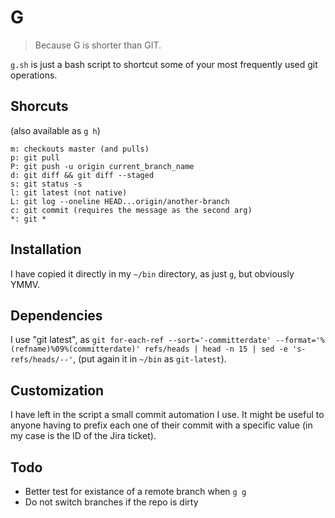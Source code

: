 G
=

>Because G is shorter than GIT.

`g.sh` is just a bash script to shortcut some of your most frequently used git operations.


## Shorcuts

(also available as `g h`)

```
m: checkouts master (and pulls)
p: git pull
P: git push -u origin current_branch_name
d: git diff && git diff --staged
s: git status -s
l: git latest (not native)
L: git log --oneline HEAD...origin/another-branch
c: git commit (requires the message as the second arg)
*: git *
```

## Installation

I have copied it directly in my `~/bin` directory, as just `g`, but obviously YMMV.

## Dependencies

I use "git latest", as `git for-each-ref --sort='-committerdate' --format='%(refname)%09%(committerdate)' refs/heads | head -n 15 | sed -e 's-refs/heads/--'`, (put again it in `~/bin` as `git-latest`).

## Customization

I have left in the script a small commit automation I use. It might be useful to anyone having to prefix each one of their commit with a specific value (in my case is the ID of the Jira ticket).

## Todo

- Better test for existance of a remote branch when `g g`
- Do not switch branches if the repo is dirty

